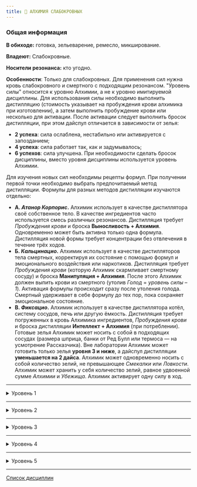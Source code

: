 ```yaml
---
title: 🧪 АЛХИМИЯ СЛАБОКРОВНЫХ
---
```

### Общая информация

**В обиходе:** готовка, зельеварение, ремесло, микширование.

**Владеют:** Слабокровные.

**Носители резонанса:** кто угодно.

**Особенности**: Только для слабокровных. Для применения сил нужна кровь слабокровного и смертного с подходящим резонансом. "Уровень силы" относится к уровню Алхимии, а не к уровню имитируемой дисциплины. Для использования силы необходимо выполнить дистилляцию (стоимость указывает на пробуждения крови алхимика при изготовлении), а затем выполнить пробуждение крови или несколько для активации. После активации следует выполнить бросок дистилляции, при этом дайспул отличается в зависимости от зелья:

- **2 успеха**: сила ослаблена, нестабильно или активируется с запозданием;
- **4 успеха**: сила работает так, как и задумывалось;
- **6 успехов**: сила улучшена.
При необходимости сделать бросок дисциплины, вместо уровня дисциплины используется уровень Алхимии.

Для изучения новых сил необходимы рецепты формул. При получении первой точки необходимо выбрать предпочитаемый метод дистилляции. Формулы для разных методов дистилляции изучаются отдельно:

- **А. *Атанор Корпорис*.** Алхимик использует в качестве дистиллятора своё собственное тело. В качестве ингредиентов часто используется смесь различных резонансов. Дистилляция требует *Пробуждения крови* и броска **Выносливость + Алхимия**. Одновременно может быть активна только одна формула. Дистилляция новой формы требует концентрации без отвлечения в течение трёх ходов.
- **Б. *Кальцинацио*.** Алхимик использует в качестве дистилляторов тела смертных, корректируя их состояние с помощью формул и эмоционального воздействия или наркотиков. Дистилляция требует *Пробуждения крови* (которую Алхимик скармливает смертному сосуду) и броска **Манипуляция + Алхимия**. После этого Алхимик должен выпить крови из смертного (утолив *Голод* = *уровень силы – 1*). Активация формулы происходит сразу после утоления голода. Смертный удерживает в себе формулу до тех пор, пока сохраняет эмоциональное состояние.
- **В. *Фиксацио*.** Алхимик использует в качестве дистиллятора котёл, систему сосудов, печь или другую ёмкость. Дистилляция требует погруженных в кровь Алхимика ингредиентов, *Пробуждения крови* и броска дистилляции **Интеллект + Алхимия** (при потреблении). Готовые зелья Алхимик может носить с собой в подходящих сосудах (размера шприца, банки от Ред Булл или термоса — на усмотрение Рассказчика). Вне лаборатории Алхимик может готовить только зелья **уровня 3 и ниже**, а дайспул дистилляции **уменьшается на 2 дайса**. Алхимик может одновременно носить с собой количество зелий, не превышающее *Смекалки* или *Ловкости*. Алхимик может хранить у себя количество зелий, равное удвоенной сумме *Алхимии* и *Убежища*. Алхимик активирует одну силу в ход.

___

<details>
<summary>Уровень 1</summary>

### ● Далёкая досягаемость 🍷

- **Стоимость**: 1 пробуждение крови
- **Время на проведение**: —
- **Ингредиенты**: Кровь Алхимика, кровь холерика, перемолотые нейлоновые волокна/магнитная решетка/но
отропы.
- **Дайспул**: *Решительность* + *Алхимия* против *Силы* + *Атлетики*
- **Система**: Алхимик может перемещать, толкать и удерживать объекты и людей не касаясь их (силы телекинеза не хватит для прямого нанесения урона). Цель должна весить менее 100 кг, быть хорошо видна и находиться на расстоянии не далее 10 м. Ножи и другие малые металлические объекты могут использоваться по прямому назначению со штрафом **–2 к дайспулу** и с броском *Решительность + Алхимия* (используемый таким образом нож будет наносить только +1 урона). Попытка переместить активно сопротивляющуюся цель требует броска дайспула. Каждый успех позволяет сдвинуть цель на 1 метр, нанеся 1 поверхностного урона. Удержание предмета в воздухе требует броска *Решительность + Алхимия* **(3)** раз в ход. Тонкая манипуляция предметами (выдернуть чеку из гранаты) требует броска *Смекалки* + *Алхимия*.
- **Длительность**: 1 ход, если не удерживать (см. выше)

___

### ● Дымка 🍷

- **Стоимость**: 1 пробуждение крови
- **Время на проведение**: —
- **Ингредиенты**: Кровь Алхимика, кровь флегматика, сухой лёд/сигаретный дым/автомобильные выхлопы.
- **Дайспул**: —
- **Система**: Алхимик может создать облако тумана, которое будет сопровождать его, скрывая внешность и усложняя попытки стрельбы по нему. После активации любой, кто пожелает различить Алхимика или попасть по нему из стрелкового оружия, получает штраф к дайспулу –2. Алхимик может расширить облако до группы из 5 человек, выполнив дополнительное пробуждение крови.
- **Длительность**: 1 сцена или до завершения
</details>

___

<details>
<summary>Уровень 2</summary>

### ●● Формула силы [●]

- **Стоимость**: ~
- **Время на исследование**: 1 неделя или больше
- **Время на дистилляцию**: 1 час или больше
- **Ингредиенты**: Кровь Алхимика, кровь подходящего резонанса, уникальные ингредиенты.
- **Дайспул**: ~
- **Система**: Алхимик может разрабатывать формулы, имитирующие силы 1-го уровня из различных дисциплин (без амальгам).
- **Длительность**: ~

___

### ●● Охват 🍷

- **Стоимость**: 1 пробуждение крови
- **Время на проведение**: —
- **Ингредиенты**: Кровь Алхимика, кровь меланхолика и флегматика, бертолетовая соль/смог/галоновый газ.
- **Дайспул**: *Смекалка* + *Алхимия* против *Выносливости* + *Выживания*
- **Система**: Формула создаёт туман, который "приклеивается" к цели, ослепляя её и приводя к удушению (если это смертный). Цель должна быть видима. Крутящийся вихрь накладывает штраф **–3** на проверки цели, связанные со зрением, и на пулы дистанционных атак. Кроме того, Алхимик может попытаться удушить свою цель, выполнив проверку дайспула. При успехе цель не может выполнять действий, так как заходится в кашле. При критическом успехе цель теряет сознание. Силу одновременно можно применять только на одну цель.
- **Длительность**: 1 сцена или до завершения
</details>

___

<details>
<summary>Уровень 3</summary>

### ●●● Формула силы [●●]

- **Стоимость**: ~
- **Время на исследование**: 1 месяц или больше
- **Время на дистилляцию**: 1 ночь или больше
- **Ингредиенты**: Кровь Алхимика, кровь подходящего резонанса, уникальные ингредиенты.
- **Дайспул**: ~
- **Система**: Алхимик может разрабатывать формулы, имитирующие силы 2-го уровня из различных дисциплин (без амальгам).
- **Длительность**: ~

___

### ●●● Нечестивая иерогамия 🍷

- **Зелье может использоваться вампирами или смертными**
- **Стоимость**: 1 пробуждение крови или 1 уровень летальных повреждений для смертного
- **Время на проведение**: —
- **Ингредиенты**: Кровь Алхимика, кровь меланхолика и флегматика, энтеогенные субстанции (растительные психоактивные вещества).
- **Дайспул**: *Выносливость* + *Решительность*
- **Система**: Любой, кто употребит это зелье, смешанное со своей кровью (1 *Пробуждение*), впадает в кататоническую горяку до следующей ночи, в то время как психика тела начинает преобразовывать тело в идеализированную или страстно желаемую форму. Эффект не способен изменить тело так, чтобы выйти за рамки анатомии человека. Употребивший зелье реципиент должен выполнить бросок дайспула со сложностью **8 – бросок дистилляции [+ величина порока]*. При успехе тело обретает предпочитаемую форму. Критический успех способен предоставлять и отбирать *Преимущества* и *Недостатки* из категории *Внешность*, однако за подобные улучшения необходимо платить очками опыта. Грязный крит или звериный провал могут привести к появлению нового недостатка (*Отвратительный*, *Очевидный хищник*, *Стигматы*, *Пожиратель органов*). Носферату не могут получить преимуществ *Внешности* от этого зелья.
- **Длительность**: перманентно, до повторного применения

___

### ●●● Дефракционирование 🍷

- **Стоимость**: —
- **Время на проведение**: —
- **Ингредиенты**: Кровь Алхимика, кровь сангвиника и меланхолика, несколько миллилитров крови 1-й группы с отрицательным резусом, перемолотый шпинат, горячий чёрный кофе и каприловая кислота.
- **Дайспул**: —
- **Система**: Формула создаёт гомеопатический эликсир, который при смешении с фракционированной медицинской кровью восстанавливают её питательные свойства, позволяя вампирам без *Железного брюха* насытиться этой кровью. Если Алхимик использует **Кальцинацио** (1 раз в ночь, до следующей кормёжки и до Голода 5) или **Атанор Корпорис** (1 раз в неделю, 3 летальных урона сосуду за каждое сцеживание эликсира), ему необходимо извлекать эликсир непосредственно из вены сосуда, при этом стоимость дистилляции оплачивается один раз. Каждый успех броска дистилляции даёт достаточно эликсира для восстановления одного пакета крови (утоляет 1 голод), подходящего для питания вампира.
- **Длительность**: —
</details>

___

<details>
<summary>Уровень 4</summary>

### ●●●● Формула силы [●●●]

- **Стоимость**: ~
- **Время на исследование**: 3 месяца или больше
- **Время на дистилляцию**: 3 ночи или больше
- **Ингредиенты**: Кровь Алхимика, кровь подходящего резонанса, капля крови вампира соответствующего клана или вампира-пользователя дисциплины, уникальные ингредиенты.
- **Дайспул**: ~
- **Система**: Алхимик может разрабатывать формулы, имитирующие силы 3-го уровня из различных дисциплин (без амальгам). Капля крови вампира не стоит ему *Пробуждений*, *Голода* или *ОЗ*, не переносит *Узы крови* и может быть эквивалентна *Значительной услуге*.
- **Длительность**: ~

___

### ●●●● Воздушный толчок 🍷

- **Стоимость**: 1 пробуждение крови
- **Время на проведение**: —
- **Ингредиенты**: Кровь Алхимика, кровь сангвиника и холерика, шампанское/птичья кровь/гелий/скополамин/экстракт белладонны.
- **Дайспул**: *Сила* + *Алхимия* против *Силы* + *Атлетики* (при сопротивлении)
- **Система**: Алхимик получает возможность взмыть в воздух, а затем лететь или парить в любом направлении примерно со скоростью бега. Если алхимик переносит нечто сопоставимое с массой другого человека, скорость снижается до скорости ходьбы. Захват и переноска сопротивляющейся цели или попытка опустить на землю летящего требуют проверки дайспула.
- **Длительность**: 1 сцена
</details>

___

<details>
<summary>Уровень 5</summary>

### ●●●●● Формула силы [●●●●]

- **Стоимость**: ~
- **Время на исследование**: 3 года или больше
- **Время на дистилляцию**: 1 месяц или больше
- **Ингредиенты**: Кровь Алхимика, кровь подходящего резонанса, капля крови вампира соответствующего клана или вампира-пользователя дисциплины, уникальные ингредиенты.
- **Дайспул**: ~
- **Система**: Алхимик может разрабатывать формулы, имитирующие силы 3-го уровня из различных дисциплин (без амальгам). Капля крови вампира не стоит ему *Пробуждений*, *Голода* или *ОЗ*, не переносит *Узы крови* и может быть эквивалентна *Значительной услуге*.
- **Длительность**: ~

___

### ●●●●● Пробуждение спящего 🍷

- **Стоимость**: 1 пробуждение крови
- **Время на проведение**: —
- **Ингредиенты**: Кровь Алхимика, кровь сангвиника или холерика, адреналин/карбонат аммония/олений рог/кофеин или бензедрин/мелатонин.
- **Дайспул**: —
- **Система**: Формула создаёт эликсир, который при смешении с человеческой кровью позволяет пробудить вампира от торпора. Алхимик сцеживает зелье из вены (*Атанор Копорис* — раз в ночь, до следующей кормёжки и до *Голода* = 5, *Кальцинацио* — раз в неделю, за 5 единиц летального урона, можно скармливать напрямую) или создаёт его в резервуаре, а затем вмешивает в него человеческую кровь и выполняет бросок дистилляции со СЛ = 2. Количество сдвигов определяет максимальную *Силу крови* для пробуждаемого вампира.
- **Длительность**: 1 сцена
</details>

___

[Список дисциплин](index.md)